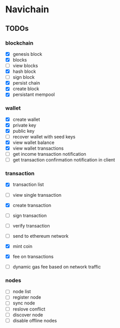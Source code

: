 # Navichain

## TODOs

### blockchain

- [x] genesis block
- [x] blocks
- [ ] view blocks
- [x] hash block
- [ ] sign block
- [x] persist chain
- [x] create block
- [x] persistant mempool

### wallet

- [x] create wallet
- [x] private key
- [x] public  key
- [ ] recover wallet with seed keys
- [x] view wallet balance
- [x] view wallet transactions
- [ ] get income transaction notification
- [ ] get transaction confirmation notification in client

### transaction

- [x] transaction list
- [ ] view single transaction
- [x] create transaction
- [ ] sign transaction
- [ ] verify transaction
- [ ] send to ethereum network
- [x] mint coin
- [x] fee on transactions
- [ ] dynamic gas fee based on network traffic


### nodes

- [ ] node list
- [ ] register node
- [ ] sync node
- [ ] reslove conflict
- [ ] discover node
- [ ] disable offline nodes 
